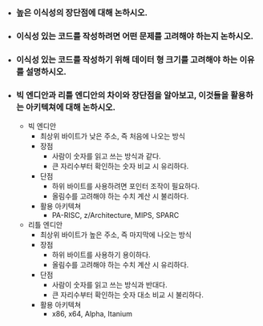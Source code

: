 - ### 높은 이식성의 장단점에 대해 논하시오.

- ### 이식성 있는 코드를 작성하려면 어떤 문제를 고려해야 하는지 논하시오.

- ### 이식성 있는 코드를 작성하기 위해 데이터 형 크기를 고려해야 하는 이유를 설명하시오.

- ### 빅 엔디안과 리틀 엔디안의 차이와 장단점을 알아보고, 이것들을 활용하는 아키텍쳐에 대해 논하시오.
    - 빅 엔디안
        - 최상위 바이트가 낮은 주소, 즉 처음에 나오는 방식
        - 장점
            - 사람이 숫자를 읽고 쓰는 방식과 같다.
            - 큰 자리수부터 확인하는 숫자 비교 시 유리하다.
        - 단점
            - 하위 바이트를 사용하려면 포인터 조작이 필요하다.
            - 올림수를 고려해야 하는 수치 계산 시 불리하다.
        - 활용 아키텍쳐
            - PA-RISC, z/Architecture, MIPS, SPARC
    - 리틀 엔디안
        - 최상위 바이트가 높은 주소, 즉 마지막에 나오는 방식
        - 장점
            - 하위 바이트를 사용하기 용이하다.
            - 올림수를 고려해야 하는 수치 계산 시 유리하다.
        - 단점
            - 사람이 숫자를 읽고 쓰는 방식과 반대다.
            - 큰 자리수부터 확인하는 숫자 대소 비교 시 불리하다.
        - 활용 아키텍쳐
            - x86, x64, Alpha, Itanium